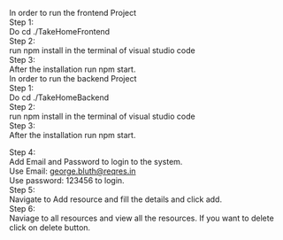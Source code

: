 In order to run the frontend Project<br/>
Step 1:<br/>
Do cd ./TakeHomeFrontend<br/>
Step 2:<br/>
run npm install in the terminal of visual studio code<br/>
Step 3:<br/>
After the installation run npm start.<br/>
In order to run the backend Project<br/>
Step 1:<br/>
Do cd ./TakeHomeBackend<br/>
Step 2:<br/>
run npm install in the terminal of visual studio code<br/>
Step 3:<br/>
After the installation run npm start.<br/>

Step 4:<br/>
Add Email and Password to login to the system.<br/>
Use Email: george.bluth@reqres.in<br/>
Use password: 123456 to login.<br/>
Step 5:<br/>
Navigate to Add resource and fill the details and click add.<br/>
Step 6:<br/>
Naviage to all resources and view all the resources. If you want to delete click on delete button.<br/>
